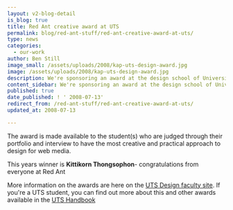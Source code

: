 ```yaml
---
layout: v2-blog-detail
is_blog: true
title: Red Ant creative award at UTS
permalink: blog/red-ant-stuff/red-ant-creative-award-at-uts/
type: news
categories:
  - our-work
author: Ben Still
image_small: /assets/uploads/2008/kap-uts-design-award.jpg
image: /assets/uploads/2008/kap-uts-design-award.jpg
description: We're sponsoring an award at the design school of University of Technology, Sydney.
content_sidebar: We're sponsoring an award at the design school of University of Technology, Sydney.
published: true
date_published: ! ' 2008-07-13'
redirect_from: /red-ant-stuff/red-ant-creative-award-at-uts/
updated_at: 2008-07-13

---
```


The award is made available to the student(s) who are judged through their portfolio and interview to have the most creative and practical approach to design for web media.

This years winner is **Kittikorn Thongsophon**- congratulations from everyone at Red Ant

More information on the awards are here on the [UTS Design faculty site](http://www.dab.uts.edu.au/about/faculty-strengths/awards-prizes-scholarships/index.html). If you're a UTS student, you can find out more about this and other awards available in the [UTS Handbook](http://www.handbook.uts.edu.au/dab/faculty/prizes.html)
